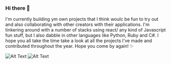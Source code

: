 ### Hi there 👋
 I'm currently building ym own projects that I think woulc be fun to try out and also collaborating with other creators with their applications. I'm tinkering around with a number of stacks using react/ any kind of Javascript fun stuff, but I also dabble in other languages like Python, Ruby and C#. I hope you all take the time take a look at all the projects I've made and contributed throughout the year. Hope you come by again! ✨

![Alt Text](https://media.giphy.com/media/JIX9t2j0ZTN9S/giphy.gif) ![Alt Text](https://media.giphy.com/media/3oKIPnAiaMCws8nOsE/giphy.gif)

<!--
**rayazanderson/rayazanderson** is a ✨ _special_ ✨ repository because its `README.md` (this file) appears on your GitHub profile.

Here are some ideas to get you started:

- 🔭 I’m currently working on ...
- 🌱 I’m currently learning ...
- 👯 I’m looking to collaborate on ...
- 🤔 I’m looking for help with ...
- 💬 Ask me about ...
- 📫 How to reach me: ...
- 😄 Pronouns: ...
- ⚡ Fun fact: ...
-->
